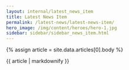 ```yaml
---
layout: internal/latest_news_item
title: Latest News Item
permalink: /latest-news/latest-news-item/
hero_image: /img/content/heroes/hero-1.jpg
sidebar: sidebar/sidebar_news_item.html
---
```


<!--- This child document initializes the page in Jekyll. -->

{% assign article = site.data.articles[0].body %}

{{ article | markdownify }}
